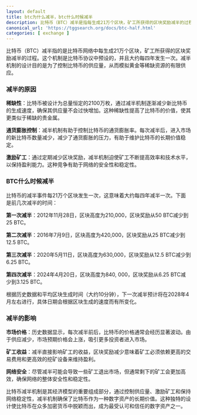```yaml
---
layout: default
title: btc为什么减半，btc什么时候减半
description: 比特币（BTC）减半是指每生成21万个区块，矿工所获得的区块奖励减半的过程，大约每四年发生一次。了解BTC减半的原因、时间以及其对市场价格、矿工收益和网络安全的影响，帮助您更好地把握比特币投资机会。
canonical_url: 'https://tggsearch.org/docs/btc-half.html'
categories: [ exchange ]
---
```

比特币（BTC）减半指的是比特币网络中每生成21万个区块，矿工所获得的区块奖励减半的过程。这个机制是比特币协议中预设的，并且大约每四年发生一次。减半机制的设计目的是为了控制比特币的供应量，从而模拟黄金等稀缺资源的有限供应。

### 减半的原因
**稀缺性**：比特币被设计为总量恒定的2100万枚，通过减半机制逐渐减少新比特币的生成速度，确保其供应量不会过快增加。这种稀缺性提高了比特币的价值，使其更类似于稀缺的贵金属。

**通货膨胀控制**：减半机制有助于控制比特币的通货膨胀率。每次减半后，进入市场的新比特币数量减少，减少了通货膨胀的压力，有助于维护比特币的长期价值稳定。

**激励矿工**：通过定期减少区块奖励，减半机制迫使矿工不断提高效率和技术水平，以保持盈利能力。这种竞争有助于网络的安全性和稳定性。

### BTC什么时候减半
比特币的减半事件每21万个区块发生一次，这意味着大约每四年减半一次。下面是前几次减半的时间：

**第一次减半**：2012年11月28日，区块高度为210,000，区块奖励从50 BTC减少到25 BTC。

**第二次减半**：2016年7月9日，区块高度为420,000，区块奖励从25 BTC减少到12.5 BTC。

**第三次减半**：2020年5月11日，区块高度为630,000，区块奖励从12.5 BTC减少到6.25 BTC。

**第四次减半**：2024年4月20日，区块高度为840, 000，区块奖励从6.25 BTC减少到3.125 BTC。

根据历史数据和平均区块生成时间（大约10分钟），下一次减半预计将在2028年4月左右进行，具体日期会根据区块生成的速度而有所变化。

### 减半的影响

**市场价格**：历史数据显示，每次减半前后，比特币的价格通常会经历显著波动。由于供应减少，市场预期价格会上涨，吸引更多投资者进入市场。

**矿工收益**：减半直接影响矿工的收益，区块奖励减少意味着矿工必须依赖更高的交易费用和更高效的挖矿设备来维持盈利。

**网络安全**：尽管减半可能会导致一些矿工退出市场，但通常剩下的矿工会更加高效，确保网络的整体安全性和稳定性。

比特币减半机制是其经济模型的重要组成部分，通过控制供应量、激励矿工和保持网络稳定性，减半机制确保了比特币作为一种数字资产的长期价值。这种独特的设计使比特币在众多加密货币中脱颖而出，成为最受认可和信任的数字资产之一。

